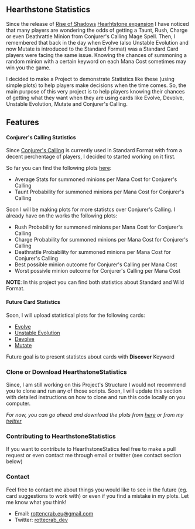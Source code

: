 ## Hearthstone Statistics
Since the release of [Rise of Shadows](https://playhearthstone.com/en-us/expansions-adventures/rise-of-shadows/) [Hearhtstone expansion](https://playhearthstone.com/en-us/) I have noticed that many players are wondering the odds of getting a Taunt, Rush, Charge or even Deathrattle Minion from Conjurer's Calling Mage Spell. Then, I remembered that back in the day when Evolve (also Unstable Evolution and now Mutate is introduced to the Standard Format) was a Standard Card players were facing the same issue. Knowing the chances of summoning a random minion with a certain keyword on each Mana Cost sometimes may win you the game.

I decided to make a Project to demonstrate Statistics like these (using simple plots) to help players make decisions when the time comes. So, the main purpose of this very project is to help players knowing their chances of getting what they want when they are using cards like Evolve, Devolve, Unstable Evolution, Mutate and Conjurer's Calling.

## Features

#### Conjurer's Calling Statistics
Since [Conjurer's Calling](https://hearthstone.gamepedia.com/Conjurer%27s_Calling) is currently used in Standard Format with from a decent perchentage of players, I decided to started working on it first.

So far you can find the following plots [here](https://github.com/RottenCrab/HearthstoneStatistics/tree/master/Plots):
* Average Stats for summoned minions per Mana Cost for Conjurer's Calling 
* Taunt Probability for summoned minions per Mana Cost for Conjurer's Calling

Soon I will be making plots for more statistcs over Conjurer's Calling. I already have on the works the following plots:
* Rush Probability for summoned minions per Mana Cost for Conjurer's Calling
* Charge Probability for summoned minions per Mana Cost for Conjurer's Calling
* Deathrattle Probability for summoned minions per Mana Cost for Conjurer's Calling
* Best possible minion outcome for Conjurer's Calling per Mana Cost
* Worst possivle minion outcome for Conjurer's Calling per Mana Cost

**NOTE**: In this project you can find both statistics about Standard and Wild Format.

#### Future Card Statistics

Soon, I will upload statistical plots for the following cards:
* [Evolve](https://hearthstone.gamepedia.com/Evolve)
* [Unstable Evolution](https://hearthstone.gamepedia.com/Unstable_Evolution)
* [Devolve](https://hearthstone.gamepedia.com/Devolve)
* [Mutate](https://hearthstone.gamepedia.com/Mutate)

 Future goal is to present statistcs about cards with **Discover** Keyword

### Clone or Download HearthstoneStatistics
Since, I am still working on this Project's Structure I would not recommend you to clone and run any of those scripts. Soon, I will update this section with detailed instructions on how to clone and run this code locally on you computer.

*For now, you can go ahead and download the plots from [here](https://github.com/RottenCrab/HearthstoneStatistics/tree/master/Plots) or from my [twitter](https://twitter.com/rottencrab_dev)*

### Contributing to HearthstoneStatistics
If you want to contribute to HearthstoneStatics feel free to make a pull request or even contact me through email or twitter (see contact section below)

### Contact 

Feel free to contact me about things you would like to see in the future (eg. card suggestions to work with) or even if you find a mistake in my plots. Let me know what you think!

* Email: [rottencrab.eu@gmail.com](rottencrab.eu@gmail.com)
* Twitter: [rottecrab_dev](https://twitter.com/rottencrab_dev)
